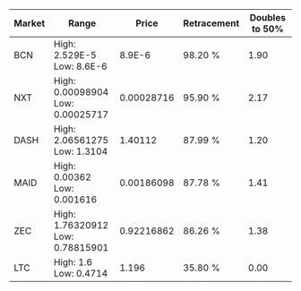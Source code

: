 | Market | Range | Price| Retracement | Doubles to 50% |
| --- | --- | --- | --- | --- |
| BCN | High: 2.529E-5<br />Low: 8.6E-6 | 8.9E-6 | 98.20 % | 1.90 |
| NXT | High: 0.00098904<br />Low: 0.00025717 | 0.00028716 | 95.90 % | 2.17 |
| DASH | High: 2.06561275<br />Low: 1.3104 | 1.40112 | 87.99 % | 1.20 |
| MAID | High: 0.00362<br />Low: 0.001616 | 0.00186098 | 87.78 % | 1.41 |
| ZEC | High: 1.76320912<br />Low: 0.78815901 | 0.92216862 | 86.26 % | 1.38 |
| LTC | High: 1.6<br />Low: 0.4714 | 1.196 | 35.80 % | 0.00 |
